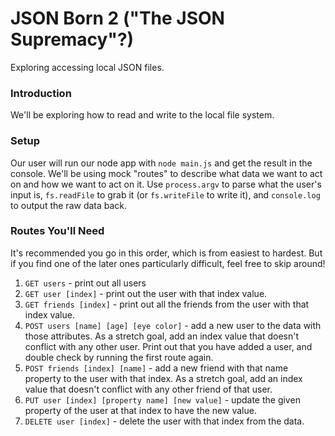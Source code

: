 # JSON Born 2 ("The JSON Supremacy"?)

Exploring accessing local JSON files.


### Introduction

We'll be exploring how to read and write to the local file system.


### Setup

Our user will run our node app with `node main.js` and get the result in the console. We'll be using mock "routes" to describe what data we want to act on and how we want to act on it. Use `process.argv` to parse what the user's input is, `fs.readFile` to grab it (or `fs.writeFile` to write it), and `console.log` to output the raw data back.


### Routes You'll Need

It's recommended you go in this order, which is from easiest to hardest. But if you find one of the later ones particularly difficult, feel free to skip around!

1. `GET users` - print out all users
2. `GET user [index]` - print out the user with that index value.
3. `GET friends [index]` - print out all the friends from the user with that index value.
4. `POST users [name] [age] [eye color]` - add a new user to the data with those attributes. As a stretch goal, add an index value that doesn't conflict with any other user. Print out that you have added a user, and double check by running the first route again.
5. `POST friends [index] [name]` - add a new friend with that name property to the user with that index. As a stretch goal, add an index value that doesn't conflict with any other friend of that user.
6. `PUT user [index] [property name] [new value]` - update the given property of the  user at that index to have the new value.
7. `DELETE user [index]` - delete the user with that index from the data.